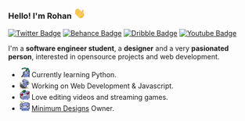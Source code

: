 ### Hello! I'm Rohan  <img src="https://raw.githubusercontent.com/Calatop/Calatop/main/img/wave.gif" width="24px"> 

 [![Twitter Badge](https://img.shields.io/badge/-Twitter-1ca0f1?style=flat-square&color=242933&logo=twitter&logoColor=white&link=https://twitter.com/calatopbtw)](https://twitter.com/calatopbtw) [![Behance Badge](https://img.shields.io/badge/-Behance-blue?style=flat-square&logo=behance&logoColor=white&color=242933&link=https://www.behance.net/calatop)](https://www.behance.net/calatop) [![Dribble Badge](https://img.shields.io/badge/-Dribbble-1ca0f1?style=flat-square&color=242933&logo=dribbble&logoColor=white&link=https://dribbble.com/calatop)](https://dribbble.com/calatop) [![Youtube Badge](https://img.shields.io/badge/-Youtube-1ca0f1?style=flat-square&color=242933&logo=Youtube&logoColor=white&link=https://www.youtube.com/channel/UCIal5uyyIBPUFq5rLkhLqjg)](https://www.youtube.com/channel/UCIal5uyyIBPUFq5rLkhLqjg) 


I'm a **software engineer student**, a **designer** and a very **pasionated person**, interested in opensource projects and web development. 

- <img src="https://raw.githubusercontent.com/Calatop/Calatop/main/img/wumpslearn.gif" height="20" width="20px"> Currently learning Python.
- <img src="https://raw.githubusercontent.com/Calatop/Calatop/main/img/wupswork.gif" height="20" width="20px">  Working on Web Development & Javascript.
- <img src="https://raw.githubusercontent.com/Calatop/Calatop/main/img/wupslove.gif" height="20" width="20px"> Love editing videos and streaming games.
- <img src="https://raw.githubusercontent.com/Calatop/Calatop/main/img/wupspat.gif" height="20" width="20px"> [Minimum Designs](https://www.minimumdesigns.shop/) Owner.
